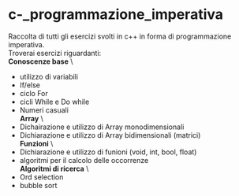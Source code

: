 # c-_programmazione_imperativa
Raccolta di tutti gli esercizi svolti in c++ in forma di programmazione imperativa.\
Troverai esercizi riguardanti: \
**Conoscenze base** \ 
- utilizzo di variabili
- If/else
- ciclo For
- cicli While e Do while
- Numeri casuali \
**Array** \
- Dichairazione e utilizzo di Array monodimensionali
- Dichiarazione e utilizzo di Array bidimensionali (matrici) \
**Funzioni** \
- Dichiarazione e utilizzo di funioni (void, int, bool, float)
- algoritmi per il calcolo delle occorrenze \
**Algoritmi di ricerca** \
- Ord selection
- bubble sort


